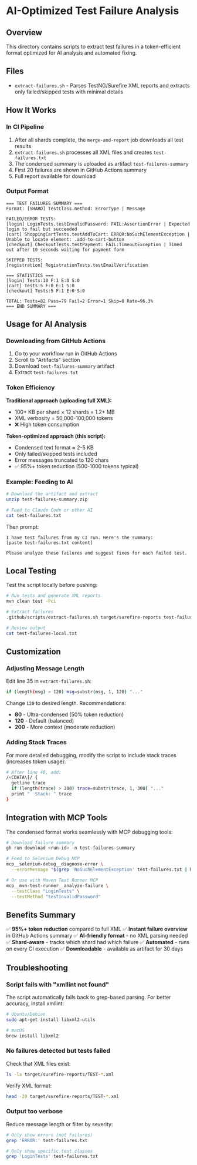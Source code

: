 # AI-Optimized Test Failure Analysis

## Overview

This directory contains scripts to extract test failures in a token-efficient format optimized for AI analysis and automated fixing.

## Files

- `extract-failures.sh` - Parses TestNG/Surefire XML reports and extracts only failed/skipped tests with minimal details

## How It Works

### In CI Pipeline

1. After all shards complete, the `merge-and-report` job downloads all test results
2. `extract-failures.sh` processes all XML files and creates `test-failures.txt`
3. The condensed summary is uploaded as artifact `test-failures-summary`
4. First 20 failures are shown in GitHub Actions summary
5. Full report available for download

### Output Format

```
=== TEST FAILURES SUMMARY ===
Format: [SHARD] TestClass.method: ErrorType | Message

FAILED/ERROR TESTS:
[login] LoginTests.testInvalidPassword: FAIL:AssertionError | Expected login to fail but succeeded
[cart] ShoppingCartTests.testAddToCart: ERROR:NoSuchElementException | Unable to locate element: .add-to-cart-button
[checkout] CheckoutTests.testPayment: FAIL:TimeoutException | Timed out after 10 seconds waiting for payment form

SKIPPED TESTS:
[registration] RegistrationTests.testEmailVerification

=== STATISTICS ===
[login] Tests:10 F:1 E:0 S:0
[cart] Tests:5 F:0 E:1 S:0
[checkout] Tests:5 F:1 E:0 S:0

TOTAL: Tests=82 Pass=79 Fail=2 Error=1 Skip=0 Rate=96.3%
=== END SUMMARY ===
```

## Usage for AI Analysis

### Downloading from GitHub Actions

1. Go to your workflow run in GitHub Actions
2. Scroll to "Artifacts" section
3. Download `test-failures-summary` artifact
4. Extract `test-failures.txt`

### Token Efficiency

**Traditional approach (uploading full XML):**
- 100+ KB per shard × 12 shards = 1.2+ MB
- XML verbosity = 50,000-100,000 tokens
- ❌ High token consumption

**Token-optimized approach (this script):**
- Condensed text format ≈ 2-5 KB
- Only failed/skipped tests included
- Error messages truncated to 120 chars
- ✅ 95%+ token reduction (500-1000 tokens typical)

### Example: Feeding to AI

```bash
# Download the artifact and extract
unzip test-failures-summary.zip

# Feed to Claude Code or other AI
cat test-failures.txt
```

Then prompt:
```
I have test failures from my CI run. Here's the summary:
[paste test-failures.txt content]

Please analyze these failures and suggest fixes for each failed test.
```

## Local Testing

Test the script locally before pushing:

```bash
# Run tests and generate XML reports
mvn clean test -Pci

# Extract failures
.github/scripts/extract-failures.sh target/surefire-reports test-failures-local.txt

# Review output
cat test-failures-local.txt
```

## Customization

### Adjusting Message Length

Edit line 35 in `extract-failures.sh`:

```bash
if (length(msg) > 120) msg=substr(msg, 1, 120) "..."
```

Change `120` to desired length. Recommendations:
- **80** - Ultra-condensed (50% token reduction)
- **120** - Default (balanced)
- **200** - More context (moderate reduction)

### Adding Stack Traces

For more detailed debugging, modify the script to include stack traces (increases token usage):

```bash
# After line 40, add:
/<CDATA\[/ {
  getline trace
  if (length(trace) > 300) trace=substr(trace, 1, 300) "..."
  print "  Stack: " trace
}
```

## Integration with MCP Tools

The condensed format works seamlessly with MCP debugging tools:

```bash
# Download failure summary
gh run download <run-id> -n test-failures-summary

# Feed to Selenium Debug MCP
mcp__selenium-debug__diagnose-error \
  --errorMessage "$(grep 'NoSuchElementException' test-failures.txt | head -1)"

# Or use with Maven Test Runner MCP
mcp__mvn-test-runner__analyze-failure \
  --testClass "LoginTests" \
  --testMethod "testInvalidPassword"
```

## Benefits Summary

✅ **95%+ token reduction** compared to full XML
✅ **Instant failure overview** in GitHub Actions summary
✅ **AI-friendly format** - no XML parsing needed
✅ **Shard-aware** - tracks which shard had which failure
✅ **Automated** - runs on every CI execution
✅ **Downloadable** - available as artifact for 30 days

## Troubleshooting

### Script fails with "xmllint not found"

The script automatically falls back to grep-based parsing. For better accuracy, install xmllint:

```bash
# Ubuntu/Debian
sudo apt-get install libxml2-utils

# macOS
brew install libxml2
```

### No failures detected but tests failed

Check that XML files exist:

```bash
ls -la target/surefire-reports/TEST-*.xml
```

Verify XML format:

```bash
head -20 target/surefire-reports/TEST-*.xml
```

### Output too verbose

Reduce message length or filter by severity:

```bash
# Only show errors (not failures)
grep 'ERROR:' test-failures.txt

# Only show specific test classes
grep 'LoginTests' test-failures.txt
```
